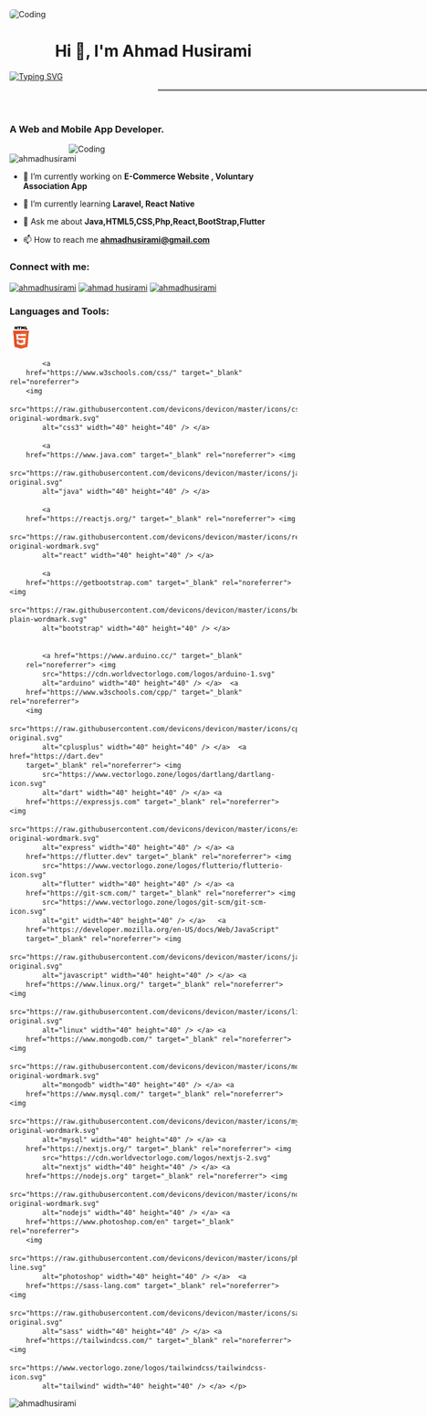 <img align="center" alt="Coding" width="100%" height="415" style="border-radius: 5px;"
    src="https://res.cloudinary.com/practicaldev/image/fetch/s--WXI5d2Ru--/c_limit%2Cf_auto%2Cfl_progressive%2Cq_66%2Cw_800/https://media1.tenor.com/images/0c34272909ee2a4db5606a014082312b/tenor.gif%3Fitemid%3D15828752">

<h1 align="center">Hi 👋, I'm Ahmad Husirami</h1>

<a href="https://git.io/typing-svg"><img src="https://readme-typing-svg.demolab.com?font=poppins&weight=600&size=22&pause=300&color=964B00&random=false&width=435&lines=Programing+is+Art" alt="Typing SVG" /></a>

<div style="border-bottom-style: solid; border-color: gray; width: 60rem; translate: 260px;">
</div><br><br>

<h3 align="left">A Web and Mobile App Developer.</h3>
<img align="right" alt="Coding" width="400"
    src="https://images.squarespace-cdn.com/content/v1/5769fc401b631bab1addb2ab/1541580611624-TE64QGKRJG8SWAIUS7NS/ke17ZwdGBToddI8pDm48kPoswlzjSVMM-SxOp7CV59BZw-zPPgdn4jUwVcJE1ZvWQUxwkmyExglNqGp0IvTJZamWLI2zvYWH8K3-s_4yszcp2ryTI0HqTOaaUohrI8PI6FXy8c9PWtBlqAVlUS5izpdcIXDZqDYvprRqZ29Pw0o/coding-freak.gif">

<p align="left"> <img
        src="https://komarev.com/ghpvc/?username=ahmadhusirami&label=Profile%20views&color=0e75b6&style=flat"
        alt="ahmadhusirami" /> </p>

- 🔭 I’m currently working on **E-Commerce Website , Voluntary Association App**

- 🌱 I’m currently learning **Laravel, React Native**

- 💬 Ask me about **Java,HTML5,CSS,Php,React,BootStrap,Flutter**

- 📫 How to reach me **ahmadhusirami@gmail.com**

<h3 align="left">Connect with me:</h3>
<p align="left">
    <a href="https://linkedin.com/in/ahmadhusirami" target="_blank"><img
            align="center"
            src="https://raw.githubusercontent.com/rahuldkjain/github-profile-readme-generator/master/src/images/icons/Social/linked-in-alt.svg"
            alt="ahmadhusirami" height="30" width="40" /></a>
    <a href="https://fb.com/ahmad husirami" target="_blank"><img align="center"
            src="https://raw.githubusercontent.com/rahuldkjain/github-profile-readme-generator/master/src/images/icons/Social/facebook.svg"
            alt="ahmad husirami" height="30" width="40" /></a>
    <a href="https://instagram.com/ahmadhusirami" target="_blank"><img
            align="center"
            src="https://raw.githubusercontent.com/rahuldkjain/github-profile-readme-generator/master/src/images/icons/Social/instagram.svg"
            alt="ahmadhusirami" height="30" width="40" /></a>
</p>

<h3 align="left">Languages and Tools:</h3>
<p align="left"> 
    <a
        href="https://www.w3.org/html/" target="_blank" rel="noreferrer"> <img
            src="https://raw.githubusercontent.com/devicons/devicon/master/icons/html5/html5-original-wordmark.svg"
            alt="html5" width="40" height="40" /> </a>

            <a
        href="https://www.w3schools.com/css/" target="_blank" rel="noreferrer">
        <img
            src="https://raw.githubusercontent.com/devicons/devicon/master/icons/css3/css3-original-wordmark.svg"
            alt="css3" width="40" height="40" /> </a>

            <a
        href="https://www.java.com" target="_blank" rel="noreferrer"> <img
            src="https://raw.githubusercontent.com/devicons/devicon/master/icons/java/java-original.svg"
            alt="java" width="40" height="40" /> </a>

            <a
        href="https://reactjs.org/" target="_blank" rel="noreferrer"> <img
            src="https://raw.githubusercontent.com/devicons/devicon/master/icons/react/react-original-wordmark.svg"
            alt="react" width="40" height="40" /> </a>

            <a
        href="https://getbootstrap.com" target="_blank" rel="noreferrer"> <img
            src="https://raw.githubusercontent.com/devicons/devicon/master/icons/bootstrap/bootstrap-plain-wordmark.svg"
            alt="bootstrap" width="40" height="40" /> </a>

            
            <a href="https://www.arduino.cc/" target="_blank"
        rel="noreferrer"> <img
            src="https://cdn.worldvectorlogo.com/logos/arduino-1.svg"
            alt="arduino" width="40" height="40" /> </a>  <a
        href="https://www.w3schools.com/cpp/" target="_blank" rel="noreferrer">
        <img
            src="https://raw.githubusercontent.com/devicons/devicon/master/icons/cplusplus/cplusplus-original.svg"
            alt="cplusplus" width="40" height="40" /> </a>  <a href="https://dart.dev"
        target="_blank" rel="noreferrer"> <img
            src="https://www.vectorlogo.zone/logos/dartlang/dartlang-icon.svg"
            alt="dart" width="40" height="40" /> </a> <a
        href="https://expressjs.com" target="_blank" rel="noreferrer"> <img
            src="https://raw.githubusercontent.com/devicons/devicon/master/icons/express/express-original-wordmark.svg"
            alt="express" width="40" height="40" /> </a> <a
        href="https://flutter.dev" target="_blank" rel="noreferrer"> <img
            src="https://www.vectorlogo.zone/logos/flutterio/flutterio-icon.svg"
            alt="flutter" width="40" height="40" /> </a> <a
        href="https://git-scm.com/" target="_blank" rel="noreferrer"> <img
            src="https://www.vectorlogo.zone/logos/git-scm/git-scm-icon.svg"
            alt="git" width="40" height="40" /> </a>   <a
        href="https://developer.mozilla.org/en-US/docs/Web/JavaScript"
        target="_blank" rel="noreferrer"> <img
            src="https://raw.githubusercontent.com/devicons/devicon/master/icons/javascript/javascript-original.svg"
            alt="javascript" width="40" height="40" /> </a> <a
        href="https://www.linux.org/" target="_blank" rel="noreferrer"> <img
            src="https://raw.githubusercontent.com/devicons/devicon/master/icons/linux/linux-original.svg"
            alt="linux" width="40" height="40" /> </a> <a
        href="https://www.mongodb.com/" target="_blank" rel="noreferrer"> <img
            src="https://raw.githubusercontent.com/devicons/devicon/master/icons/mongodb/mongodb-original-wordmark.svg"
            alt="mongodb" width="40" height="40" /> </a> <a
        href="https://www.mysql.com/" target="_blank" rel="noreferrer"> <img
            src="https://raw.githubusercontent.com/devicons/devicon/master/icons/mysql/mysql-original-wordmark.svg"
            alt="mysql" width="40" height="40" /> </a> <a
        href="https://nextjs.org/" target="_blank" rel="noreferrer"> <img
            src="https://cdn.worldvectorlogo.com/logos/nextjs-2.svg"
            alt="nextjs" width="40" height="40" /> </a> <a
        href="https://nodejs.org" target="_blank" rel="noreferrer"> <img
            src="https://raw.githubusercontent.com/devicons/devicon/master/icons/nodejs/nodejs-original-wordmark.svg"
            alt="nodejs" width="40" height="40" /> </a> <a
        href="https://www.photoshop.com/en" target="_blank" rel="noreferrer">
        <img
            src="https://raw.githubusercontent.com/devicons/devicon/master/icons/photoshop/photoshop-line.svg"
            alt="photoshop" width="40" height="40" /> </a>  <a
        href="https://sass-lang.com" target="_blank" rel="noreferrer"> <img
            src="https://raw.githubusercontent.com/devicons/devicon/master/icons/sass/sass-original.svg"
            alt="sass" width="40" height="40" /> </a> <a
        href="https://tailwindcss.com/" target="_blank" rel="noreferrer"> <img
            src="https://www.vectorlogo.zone/logos/tailwindcss/tailwindcss-icon.svg"
            alt="tailwind" width="40" height="40" /> </a> </p>

<p><img align="left"
        src="https://github-readme-stats.vercel.app/api/top-langs?username=ahmadhusirami&show_icons=true&locale=en&layout=compact"
        alt="ahmadhusirami" /></p>
